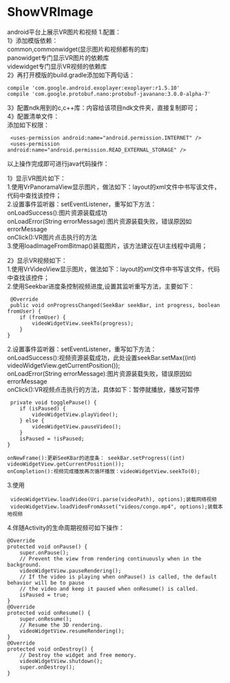# ShowVRImage
android平台上展示VR图片和视频
1.配置：  
1》添加模版依赖：  
common,commonwidget(显示图片和视频都有的库)  
panowidget专门显示VR图片的依赖库  
videwidget专门显示VR视频的依赖库  
2》再打开模版的build.gradle添加如下两句话：  
 
    compile 'com.google.android.exoplayer:exoplayer:r1.5.10'  
    compile 'com.google.protobuf.nano:protobuf-javanano:3.0.0-alpha-7'  

3》配置ndk用到的c,c++库：内容给该项目ndk文件夹，直接复制即可；  
4》配置清单文件：  
添加如下权限：

<!-- These permissions are used by Google VR SDK to get the best Google VR headset profiles. ! -->
     <uses-permission android:name="android.permission.INTERNET" />
     <uses-permission android:name="android.permission.READ_EXTERNAL_STORAGE" />
以上操作完成即可进行java代码操作：
  
1》显示VR图片如下：  
1.使用VrPanoramaView显示图片，做法如下：layout的xml文件中书写该文件，代码中查找该控件；  
2.设置事件监听器：setEventListener，重写如下方法：  
onLoadSuccess():图片资源装载成功  
onLoadError(String errorMessage):图片资源装载失败，错误原因如errorMessage  
onClick():VR图片点击执行的方法    
3.使用loadImageFromBitmap()装载图片，该方法建议在UI主线程中调用；  

2》显示VR视频如下：  
1.使用VrVideoView显示图片，做法如下：layout的xml文件中书写该文件，代码中查找该控件；  
2.使用Seekbar进度条控制视频进度,设置其监听重写方法，主要如下：    
   
     @Override
     public void onProgressChanged(SeekBar seekBar, int progress, boolean fromUser) {
        if (fromUser) {
            videoWidgetView.seekTo(progress);
        }
    }
2.设置事件监听器：setEventListener，重写如下方法：  
onLoadSuccess():视频资源装载成功，此处设置seekBar.setMax((int)  videoWidgetView.getCurrentPosition());  
onLoadError(String errorMessage):图片资源装载失败，错误原因如errorMessage  
onClick():VR视频点击执行的方法，具体如下：暂停就播放，播放可暂停
     
     private void togglePause() {
        if (isPaused) {
            videoWidgetView.playVideo();
        } else {
            videoWidgetView.pauseVideo();
        }
        isPaused = !isPaused;
    }

    onNewFrame():更新SeeKBar的进度条： seekBar.setProgress((int)
    videoWidgetView.getCurrentPosition());  
    onCompletion():视频完成播放再次循环播放：videoWidgetView.seekTo(0);  
3.使用  

     videoWidgetView.loadVideo(Uri.parse(videoPath), options);装载网络视频  
     videoWidgetView.loadVideoFromAsset("videos/congo.mp4", options);装载本地视频 
 
4.伴随Activity的生命周期视频可如下操作：
  
    @Override
    protected void onPause() {
        super.onPause();
        // Prevent the view from rendering continuously when in the background.
        videoWidgetView.pauseRendering();
        // If the video is playing when onPause() is called, the default behavior will be to pause
        // the video and keep it paused when onResume() is called.
        isPaused = true;
    }
    @Override
    protected void onResume() {
        super.onResume();
        // Resume the 3D rendering.
        videoWidgetView.resumeRendering();
    }
    @Override
    protected void onDestroy() {
        // Destroy the widget and free memory.
        videoWidgetView.shutdown();
        super.onDestroy();
    }
